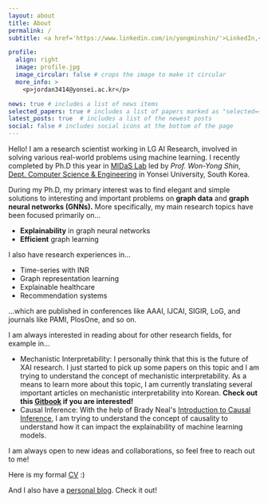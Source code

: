 ```yaml
---
layout: about
title: About
permalink: /
subtitle: <a href='https://www.linkedin.com/in/yongminshin/'>LinkedIn,</a><a href='https://twitter.com/YongminWavyShin'>Twitter,</a><a href='https://github.com/jordan7186'>Github</a>

profile:
  align: right
  image: profile.jpg
  image_circular: false # crops the image to make it circular
  more_info: >
    <p>jordan3414@yonsei.ac.kr</p>

news: true # includes a list of news items
selected_papers: true # includes a list of papers marked as "selected={true}"
latest_posts: true  # includes a list of the newest posts
social: false # includes social icons at the bottom of the page
---
```


Hello! I am a research scientist working in LG AI Research, involved in solving various real-world problems using machine learning. I recently completed by Ph.D this year in [MIDaS Lab](https://sites.google.com/site/midasyonsei) led by *Prof. Won-Yong Shin*, [Dept. Computer Science & Engineering](https://cse.yonsei.ac.kr/cse/index.do) in Yonsei University, South Korea.

During my Ph.D, my primary interest was to find elegant and simple solutions to interesting and important problems on **graph data** and **graph neural networks (GNNs).** More specifically, my main research topics have been focused primarily on…

- **Explainability** in graph neural networks
- **Efficient** graph learning

I also have research experiences in…

- Time-series with INR
- Graph representation learning
- Explainable healthcare
- Recommendation systems

...which are published in conferences like AAAI, IJCAI, SIGIR, LoG, and journals like PAMI, PlosOne, and so on.


I am always interested in reading about for other research fields, for example in...
- Mechanistic Interpretability: I personally think that this is the future of XAI research. I just started to pick up some papers on this topic and I am trying to understand the concept of mechanistic interpretability. As a means to learn more about this topic, I am currently translating several important articles on mechanistic interpretability into Korean. **Check out this [Gitbook](https://lesskorrect.gitbook.io/mechanistic-interpretability) if you are interested!**
- Causal Inference: With the help of Brady Neal's [Introduction to Causal Inference](https://www.bradyneal.com/causal-inference-course), I am trying to understand the concept of causality to understand how it can impact the explainability of machine learning models.

I am always open to new ideas and collaborations, so feel free to reach out to me!

Here is my formal <a href="https://drive.google.com/file/d/1UhefwaijAm7FC312RY2UYLxnRH0jNrqY/view?usp=sharing">CV</a> :)

And I also have a <a href="https://yongminshin.thesimple.ink/">personal blog</a>. Check it out!

